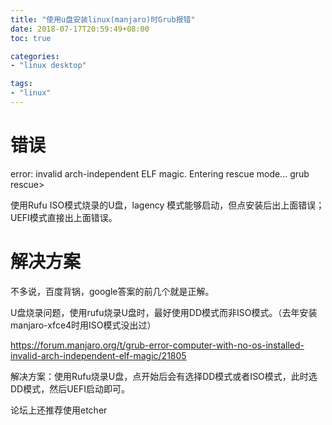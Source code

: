 ```yaml
---
title: "使用u盘安装linux(manjaro)时Grub报错"
date: 2018-07-17T20:59:49+08:00
toc: true

categories:
- "linux desktop"

tags:
- "linux"
---
```


# 错误

> 
error: invalid arch-independent ELF magic.
Entering rescue mode...
grub rescue>

使用Rufu ISO模式烧录的U盘，lagency 模式能够启动，但点安装后出上面错误；UEFI模式直接出上面错误。

# 解决方案

不多说，百度背锅，google答案的前几个就是正解。

U盘烧录问题，使用rufu烧录U盘时，最好使用DD模式而非ISO模式。（去年安装manjaro-xfce4时用ISO模式没出过）

https://forum.manjaro.org/t/grub-error-computer-with-no-os-installed-invalid-arch-independent-elf-magic/21805

解决方案：使用Rufu烧录U盘，点开始后会有选择DD模式或者ISO模式，此时选DD模式，然后UEFI启动即可。

论坛上还推荐使用etcher